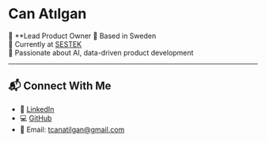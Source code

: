# Can Atılgan

🎯 **Lead Product Owner 
📍 Based in Sweden  
💼 Currently at [SESTEK](https://www.sestek.com/)  
🔭 Passionate about AI, data-driven product development

---

## 📬 Connect With Me

- 🔗 [LinkedIn](https://www.linkedin.com/in/talatcanatilgan/)
- 💻 [GitHub](https://github.com/Jukowsky)
- 📧 Email: tcanatilgan@gmail.com
